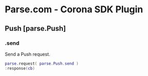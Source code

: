 # Parse.com - Corona SDK Plugin

## Push [parse.Push]

### .send

Send a Push request.

```lua
parse.request( parse.Push.send )
:response(cb)
```
